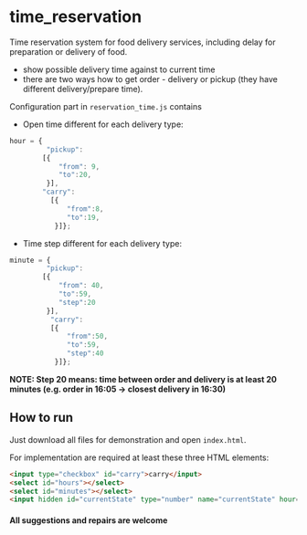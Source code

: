 # time_reservation
Time reservation system for food delivery services, including delay for preparation or delivery of food.
- show possible delivery time against to current time 
- there are two ways how to get order - delivery or pickup (they have different delivery/prepare time). 

Configuration part in `reservation_time.js` contains 
- Open time different for each delivery type:
```js
hour = {
         "pickup":
        [{
            "from": 9,
            "to":20,
         }],
        "carry":
          [{
              "from":8,
              "to":19,
           }]};
```
- Time step different for each delivery type:
```js
minute = {
         "pickup":
        [{
            "from": 40,
            "to":59,
            "step":20
         }],
          "carry":
          [{
              "from":50,
              "to":59,
              "step":40
           }]};
```
**NOTE: Step 20 means: time between order and delivery is at least 20 minutes (e.g. order in 16:05 -> closest delivery in 16:30)**

## How to run
Just download all files for demonstration and open `index.html`.

For implementation are required at least these three HTML elements:
```html
<input type="checkbox" id="carry">carry</input>
<select id="hours"></select>
<select id="minutes"></select>
<input hidden id="currentState" type="number" name="currentState" hour="" deprecated="" minMin="" minute="" />
```

#### All suggestions and repairs are welcome
